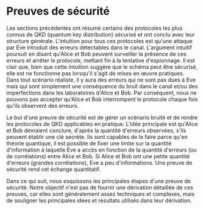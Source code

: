# Preuves de sécurité

Les sections précédentes ont résumé certains des protocoles les plus connus de QKD (quantum key distribution) sécurisé et ont conclu avec leur structure générale. L'intuition pour tous ces protocoles est qu'une attaque par Eve introduit des erreurs détectables dans le canal. L'argument intuitif poursuit en disant qu'Alice et Bob peuvent surveiller la présence de ces erreurs et arrêter le protocole, mettant fin à la tentative d'espionnage. Il est clair que, bien que cette intuition suggère que le schéma peut être sécurisé, elle est ne fonctionne pas lorsqu'il s'agit de mises en œuvre pratiques. Dans tout scénario réaliste, il y aura des erreurs qui ne sont pas dues à Eve mais qui sont simplement une conséquence du bruit dans le canal et/ou des imperfections dans les laboratoires d'Alice et Bob. Par conséquent, nous ne pouvons pas accepter qu'Alice et Bob interrompent le protocole chaque fois qu'ils observent des erreurs.

Le but d'une preuve de sécurité est de gérer un scénario bruité et de rendre les protocoles de QKD applicables en pratique. L'idée principale est qu'Alice et Bob devraient conclure, d'après la quantité d'erreurs observées, s'ils peuvent établir une clé secrète. Ils sont capables de le faire parce qu'en théorie quantique, il est possible de fixer une limite sur la quantité d'information à laquelle Eve a accès en fonction de la quantité d'erreurs (ou de corrélations) entre Alice et Bob. Si Alice et Bob ont une petite quantité d'erreurs (grandes corrélations), Eve a peu d'informations. Une preuve de sécurité rend cet échange quantitatif.

Dans ce qui suit, nous esquissons les principales étapes d'une preuve de sécurité. Notre objectif n'est pas de fournir une dérivation détaillée de ces preuves, car elles sont généralement assez techniques et complexes, mais de souligner les principales idées et résultats utilisés dans leur dérivation.




